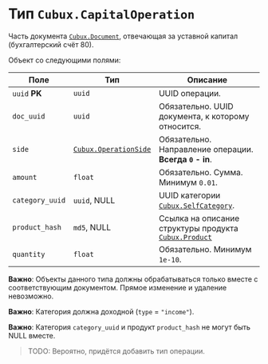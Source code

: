 Тип `Cubux.CapitalOperation`
============================

Часть документа [`Cubux.Document`][Cubux.Document], отвечающая за уставной
капитал (бухгалтерский счёт 80).

Объект со следующими полями:

Поле | Тип | Описание
---- | --- | --------
`uuid` **PK** | `uuid` | UUID операции.
`doc_uuid` | `uuid` | Обязательно. UUID документа, к которому относится.
`side` | [`Cubux.OperationSide`][Cubux.OperationSide] | Обязательно. Направление операции. **Всегда `0` - in**.
`amount` | `float` | Обязательно. Сумма. Минимум `0.01`.
`category_uuid` | `uuid`, NULL | UUID категории [`Cubux.SelfCategory`][Cubux.SelfCategory].
`product_hash` | `md5`, NULL | Ссылка на описание структуры продукта [`Cubux.Product`][Cubux.Product]
`quantity` | `float` | Обязательно. Минимум `1e-10`.

**Важно**: Объекты данного типа должны обрабатываться только вместе с
соответствующим документом. Прямое изменение и удаление невозможно.

**Важно**: Категория должна доходной (`type` = `"income"`).

**Важно**: Категория `category_uuid` и продукт `product_hash` не могут быть NULL
вместе.

> TODO: Вероятно, придётся добавить тип операции.


[Cubux.Document]: ./document.md
[Cubux.OperationSide]: ./operation-side.md
[Cubux.Product]: ./product.md
[Cubux.SelfCategory]: ./category.md
